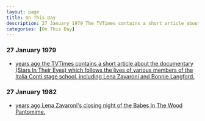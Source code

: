 ```yaml
---
layout: page
title: On This Day
description: 27 January 1979 The TVTimes contains a short article about the documentary (Stars In Their Eyes) which follows the lives of various members of the Italia Conti stage school, including Lena Zavaroni and Bonnie Langford. 27 January 1982 Lena Zavaroni's closing night of the Babes In The Wood Pantomime.
categories: [On This Day]
---
```


### 27 January 1979
* [<span id="age1"></span> years ago the TVTimes contains a short article about the documentary (Stars In Their Eyes) which follows the lives of various members of the Italia Conti stage school, including Lena Zavaroni and Bonnie Langford.](/tv%20guides/1979/01/27/tvtimes.html)

### 27 January 1982
* [<span id="age2"></span> years ago Lena Zavaroni's closing night of the Babes In The Wood Pantomime.](/theatre/1981/12/23/babes-in-the-wood-pantomime.html)

<!-- Script for calculating number of years ago -->
<script>
var dob = '19790127';
var year = Number(dob.substr(0, 4));
var month = Number(dob.substr(4, 2)) - 1;
var day = Number(dob.substr(6, 2));
var today = new Date();
var age1 = today.getFullYear() - year;
if (today.getMonth() < month || (today.getMonth() == month && today.getDate() < day)) {
age1--;
}
document.getElementById("age1").innerHTML=age1;

var dob = '19820126';
var year = Number(dob.substr(0, 4));
var month = Number(dob.substr(4, 2)) - 1;
var day = Number(dob.substr(6, 2));
var today = new Date();
var age2 = today.getFullYear() - year;
if (today.getMonth() < month || (today.getMonth() == month && today.getDate() < day)) {
age2--;
}
document.getElementById("age2").innerHTML=age2;
</script>

